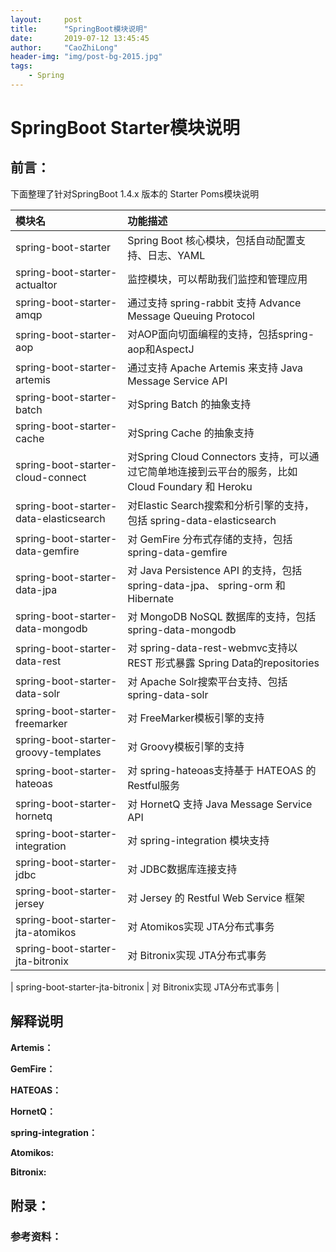 ```yaml
---
layout:     post
title:      "SpringBoot模块说明"
date:       2019-07-12 13:45:45
author:     "CaoZhiLong"
header-img: "img/post-bg-2015.jpg"
tags:
    - Spring
---
```





# SpringBoot Starter模块说明

## 前言：

下面整理了针对SpringBoot 1.4.x 版本的 Starter Poms模块说明

|  模块名   | 功能描述  |
|  :----  | :----  |
| spring-boot-starter  | Spring Boot 核心模块，包括自动配置支持、日志、YAML |
| spring-boot-starter-actualtor  | 监控模块，可以帮助我们监控和管理应用 |
| spring-boot-starter-amqp  | 通过支持 spring-rabbit 支持 Advance Message Queuing Protocol |
| spring-boot-starter-aop  | 对AOP面向切面编程的支持，包括spring-aop和AspectJ |
| spring-boot-starter-artemis  | 通过支持 Apache Artemis 来支持 Java Message Service API |
| spring-boot-starter-batch  | 对Spring Batch 的抽象支持 |
| spring-boot-starter-cache  | 对Spring Cache 的抽象支持 |
| spring-boot-starter-cloud-connect  | 对Spring Cloud Connectors 支持，可以通过它简单地连接到云平台的服务，比如 Cloud Foundary 和 Heroku |
| spring-boot-starter-data-elasticsearch  | 对Elastic Search搜索和分析引擎的支持，包括 spring-data-elasticsearch |
| spring-boot-starter-data-gemfire  | 对 GemFire 分布式存储的支持，包括 spring-data-gemfire |
| spring-boot-starter-data-jpa  | 对 Java Persistence API 的支持，包括 spring-data-jpa、 spring-orm 和 Hibernate|
| spring-boot-starter-data-mongodb  | 对 MongoDB NoSQL 数据库的支持，包括 spring-data-mongodb |
| spring-boot-starter-data-rest  | 对 spring-data-rest-webmvc支持以REST 形式暴露 Spring Data的repositories  |
| spring-boot-starter-data-solr  | 对 Apache Solr搜索平台支持、包括 spring-data-solr  |
| spring-boot-starter-freemarker  | 对 FreeMarker模板引擎的支持 |
| spring-boot-starter-groovy-templates  | 对 Groovy模板引擎的支持 |
| spring-boot-starter-hateoas  | 对 spring-hateoas支持基于 HATEOAS 的Restful服务 |
| spring-boot-starter-hornetq  | 对 HornetQ 支持 Java Message Service API  |
| spring-boot-starter-integration  | 对 spring-integration 模块支持  |
| spring-boot-starter-jdbc  | 对 JDBC数据库连接支持  |
| spring-boot-starter-jersey  | 对 Jersey 的 Restful Web Service 框架  |
| spring-boot-starter-jta-atomikos  | 对 Atomikos实现 JTA分布式事务  |
| spring-boot-starter-jta-bitronix  | 对 Bitronix实现 JTA分布式事务  |

| spring-boot-starter-jta-bitronix  | 对 Bitronix实现 JTA分布式事务  |



## 解释说明







**Artemis：** 

**GemFire：** 

**HATEOAS：** 

**HornetQ：** 

**spring-integration：**

**Atomikos:**

**Bitronix:**


## 附录：

### 参考资料：　













